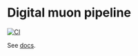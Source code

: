 # Digital muon pipeline

[![CI](https://github.com/DanNixon/supermusr-data-pipeline/actions/workflows/ci.yml/badge.svg)](https://github.com/DanNixon/supermusr-data-pipeline/actions/workflows/ci.yml)

See [docs](./docs).
